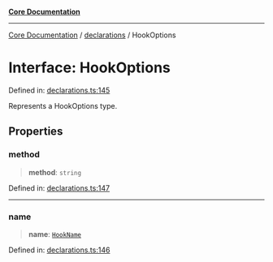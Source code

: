 [**Core Documentation**](../../README.md)

***

[Core Documentation](../../README.md) / [declarations](../README.md) / HookOptions

# Interface: HookOptions

Defined in: [declarations.ts:145](https://github.com/stonemjs/core/blob/e2fddc9518734748c09a72d4b4064dd1d4c1288c/src/declarations.ts#L145)

Represents a HookOptions type.

## Properties

### method

> **method**: `string`

Defined in: [declarations.ts:147](https://github.com/stonemjs/core/blob/e2fddc9518734748c09a72d4b4064dd1d4c1288c/src/declarations.ts#L147)

***

### name

> **name**: [`HookName`](../type-aliases/HookName.md)

Defined in: [declarations.ts:146](https://github.com/stonemjs/core/blob/e2fddc9518734748c09a72d4b4064dd1d4c1288c/src/declarations.ts#L146)
